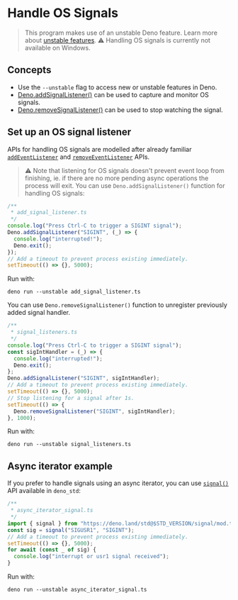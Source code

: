 # Handle OS Signals

> This program makes use of an unstable Deno feature. Learn more about
> [unstable features](../runtime/stability.md). ⚠️ Handling OS signals is
> currently not available on Windows.

## Concepts

- Use the `--unstable` flag to access new or unstable features in Deno.
- [Deno.addSignalListener()](https://doc.deno.land/builtin/unstable#Deno.addSignalListener)
  can be used to capture and monitor OS signals.
- [Deno.removeSignalListener()](https://doc.deno.land/builtin/unstable#Deno.removeSignalListener)
  can be used to stop watching the signal.

## Set up an OS signal listener

APIs for handling OS signals are modelled after already familiar
[`addEventListener`](https://developer.mozilla.org/en-US/docs/Web/API/EventTarget/addEventListener)
and
[`removeEventListener`](https://developer.mozilla.org/en-US/docs/Web/API/EventTarget/removeEventListener)
APIs.

> ⚠️ Note that listening for OS signals doesn't prevent event loop from
> finishing, ie. if there are no more pending async operations the process will
> exit. You can use `Deno.addSignalListener()` function for handling OS signals:

```ts
/**
 * add_signal_listener.ts
 */
console.log("Press Ctrl-C to trigger a SIGINT signal");
Deno.addSignalListener("SIGINT", (_) => {
  console.log("interrupted!");
  Deno.exit();
});
// Add a timeout to prevent process existing immediately.
setTimeout(() => {}, 5000);
```

Run with:

```shell
deno run --unstable add_signal_listener.ts
```

You can use `Deno.removeSignalListener()` function to unregister previously
added signal handler.

```ts
/**
 * signal_listeners.ts
 */
console.log("Press Ctrl-C to trigger a SIGINT signal");
const sigIntHandler = (_) => {
  console.log("interrupted!");
  Deno.exit();
};
Deno.addSignalListener("SIGINT", sigIntHandler);
// Add a timeout to prevent process existing immediately.
setTimeout(() => {}, 5000);
// Stop listening for a signal after 1s.
setTimeout(() => {
  Deno.removeSignalListener("SIGINT", sigIntHandler);
}, 1000);
```

Run with:

```shell
deno run --unstable signal_listeners.ts
```

## Async iterator example

If you prefer to handle signals using an async iterator, you can use
[`signal()`](https://deno.land/std/signal/mod.ts) API available in `deno_std`:

```ts
/**
 * async_iterator_signal.ts
 */
import { signal } from "https://deno.land/std@$STD_VERSION/signal/mod.ts";
const sig = signal("SIGUSR1", "SIGINT");
// Add a timeout to prevent process existing immediately.
setTimeout(() => {}, 5000);
for await (const _ of sig) {
  console.log("interrupt or usr1 signal received");
}
```

Run with:

```shell
deno run --unstable async_iterator_signal.ts
```
